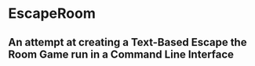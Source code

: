 # EscapeRoom

## An attempt at creating a Text-Based Escape the Room Game run in a Command Line Interface
